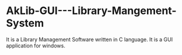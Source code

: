 # AkLib-GUI---Library-Mangement-System
It is a Library Management Software written in C language. It is a GUI application for windows.
